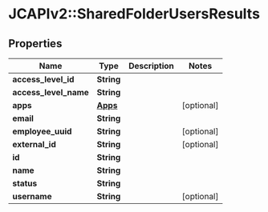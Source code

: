 # JCAPIv2::SharedFolderUsersResults

## Properties
Name | Type | Description | Notes
------------ | ------------- | ------------- | -------------
**access_level_id** | **String** |  | 
**access_level_name** | **String** |  | 
**apps** | [**Apps**](Apps.md) |  | [optional] 
**email** | **String** |  | 
**employee_uuid** | **String** |  | [optional] 
**external_id** | **String** |  | [optional] 
**id** | **String** |  | 
**name** | **String** |  | 
**status** | **String** |  | 
**username** | **String** |  | [optional] 

